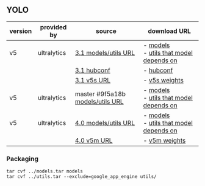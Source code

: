 ## YOLO

| version | provided by | source | download URL |
| ------- | ----------- | ------ | ------------ |
| v5 | ultralytics | [3.1 models/utils URL](https://github.com/ultralytics/yolov5/archive/master.zip) | - [models](yolo/v5/ultralytics/v3.1/models.tar.gz)<br>- [utils that model depends on](yolo/v5/ultralytics/v3.1/utils.tar.gz)<br> |
| | | [3.1 hubconf](https://github.com/ultralytics/yolov5/tree/v3.1) | - [hubconf](yolo/v5/ultralytics/v3.1/hubconf.py)<br> |
| | | [3.1 v5s URL](https://github.com/ultralytics/yolov5/releases/download/v3.1/yolov5s.pt) | - [v5s weights](yolo/v5/ultralytics/v3.1/weights/yolov5s.pt)<br> |
| v5 | ultralytics | master #9f5a18b [models/utils URL](https://github.com/ultralytics/yolov5/commit/9f5a18bb8095cf2af8872640a1ed6fa6dc941fc7) | - [models](yolo/v5/ultralytics/9f5a18b/models.tar.gz)<br>- [utils that model depends on](yolo/v5/ultralytics/9f5a18b/utils.tar.gz)<br>
| v5 | ultralytics | [4.0 models/utils URL](https://github.com/ultralytics/yolov5/tree/v4.0) | - [models](yolo/v5/ultralytics/v4.0/models.tar.gz)<br>- [utils that model depends on](yolo/v5/ultralytics/v4.0/utils.tar.gz)<br> |
| | | [4.0 v5m URL](https://github.com/ultralytics/yolov5/releases/download/v4.0/yolov5m.pt) | - [v5m weights](yolo/v5/ultralytics/v4.0/weights/yolov5m.pt)<br> |

### Packaging
```
tar cvf ../models.tar models 
tar cvf ../utils.tar --exclude=google_app_engine utils/
```
